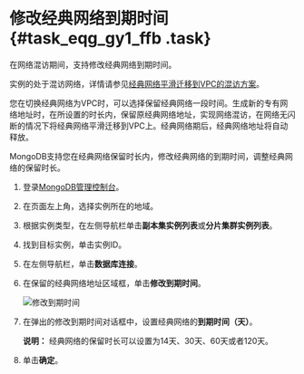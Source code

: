 # 修改经典网络到期时间 {#task_eqg_gy1_ffb .task}

在网络混访期间，支持修改经典网络到期时间。

实例的处于混访网络，详情请参见[经典网络平滑迁移到VPC的混访方案](cn.zh-CN/用户指南/管理网络连接/经典网络平滑迁移到VPC的混访方案.md#)。

您在切换经典网络为VPC时，可以选择保留经典网络一段时间。生成新的专有网络地址时，在所设置的时长内，保留原经典网络地址，实现网络混访，在网络无闪断的情况下将经典网络平滑迁移到VPC上。经典网络期后，经典网络地址将自动释放。

MongoDB支持您在经典网络保留时长内，修改经典网络的到期时间，调整经典网络的保留时长。

1.  登录[MongoDB管理控制台](https://mongodb.console.aliyun.com/#/mongodb/list)。
2.  在页面左上角，选择实例所在的地域。
3.  根据实例类型，在左侧导航栏单击**副本集实例列表**或**分片集群实例列表**。
4.  找到目标实例，单击实例ID。
5.  在左侧导航栏，单击**数据库连接**。
6.  在保留的经典网络地址区域框，单击**修改到期时间**。 

    ![修改到期时间](http://static-aliyun-doc.oss-cn-hangzhou.aliyuncs.com/assets/img/21697/156879183612541_zh-CN.png)

7.  在弹出的修改到期时间对话框中，设置经典网络的**到期时间（天）**。 

    **说明：** 经典网络的保留时长可以设置为14天、30天、60天或者120天。

8.  单击**确定**。

